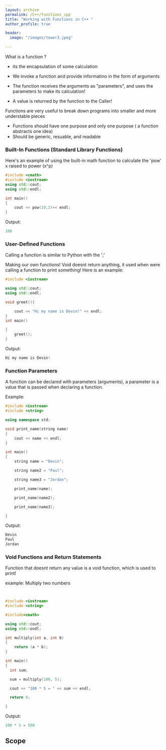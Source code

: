 ```yaml
---
layout: archive
permalink: /C++/functions_cpp
title: "Working with Functions in C++ "
author_profile: true

header:
  image: "/images/tower3.jpeg"
  
---
```


What is a function ? 

 - its the encapsulation of some calculation

 - We invoke a function and provide informatino in the form of arguments

 - The function receives the arguments as "parameters", and uses the parameters to make its calculation!

 - A value is returned by the function to the Caller!


 Functions are very useful to break down programs into smaller and more understable pieces

 - Functions should have one purpose and only one purpose ( a function abstracts one idea)
 - Should be generic, resuable, and readable



### Built-In Functions (Standard Library Functions)

Here's an example of using the built-in math function to calculate the 'pow' x raised to power (x^p)

```cpp
#include <cmath>
#include <iostream>
using std::cout;
using std::endl;

int main()
{
    cout << pow(10,2)<< endl;
}
```

Output:
```cpp
100
```

### User-Defined Functions

Calling a function is similar to Python with the ';'

Making our own functions! Void doesnt return anything, it used when were calling a function to print something! Here is an example:

```cpp
#include <iostream>

using std::cout;
using std::endl;

void greet(){

    cout << "Hi my name is Devin!" << endl;
}
int main()

{
    greet();
}
```
Output:

```cpp
Hi my name is Devin!
```


### Function Parameters

A function can be declared with parameters (arguments), a parameter is a value that is passed when declaring a function.

Example:

```cpp
#include <iostream>
#include <string>

using namespace std;

void print_name(string name)
{
    cout << name << endl;
}

int main()
{
    string name = "Devin";

    string name2 = "Paul";

    string name3 = "Jordan";

    print_name(name);

    print_name(name2);

    print_name(name3);

}
```
Output:

```cpp
Devin
Paul
Jordan
```


### Void Functions and Return Statements

Function that doesnt return any value is a void function, which is used to print!

example: Multiply two numbers


```cpp


#include <iostream>
#include <string>

#include<cmath>

using std::cout;
using std::endl;

int multiply(int a, int b)
{
    return (a * b);
}

int main()
{
  int sum;

  sum = multiply(100, 5);

  cout << "100 * 5 = " << sum << endl;

  return 0;

}
```

Output:

```cpp
100 * 5 = 500
```


## Scope

